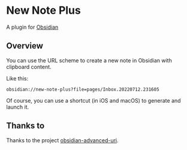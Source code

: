 # New Note Plus

A plugin for [Obsidian](https://obsidian.md)

## Overview

You can use the URL scheme to create a new note in Obsidian with clipboard content.

Like this:
```
obsidian://new-note-plus?file=pages/Inbox.20220712.231605
```
Of course, you can use a shortcut (in iOS and macOS) to generate and launch it.

## Thanks to
Thanks to the project [obsidian-advanced-uri](https://github.com/Vinzent03/obsidian-advanced-uri).
